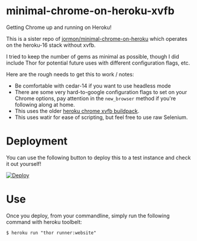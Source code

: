 # minimal-chrome-on-heroku-xvfb
Getting Chrome up and running on Heroku!

This is a sister repo of [jormon/minimal-chrome-on-heroku](https://github.com/jormon/minimal-chrome-on-heroku) which operates on the heroku-16 stack without xvfb.

I tried to keep the number of gems as minimal as possible, though I did include Thor for potential future uses with different configuration flags, etc.

Here are the rough needs to get this to work / notes:

  * Be comfortable with cedar-14 if you want to use headless mode
  * There are some very hard-to-google configuration flags to set on your Chrome options, pay attention in the `new_browser` method if you're following
  along at home.
  * This uses the older [heroku chrome xvfb buildpack](https://github.com/heroku/heroku-buildpack-xvfb-google-chrome).
  * This uses watir for ease of scripting, but feel free to use raw Selenium.

# Deployment
You can use the following button to deploy this to a test instance and check it out yourself!

[![Deploy](https://www.herokucdn.com/deploy/button.svg)](https://heroku.com/deploy)

# Use
Once you deploy, from your commandline, simply run the following command with heroku toolbelt:

```
$ heroku run "thor runner:website"
```

